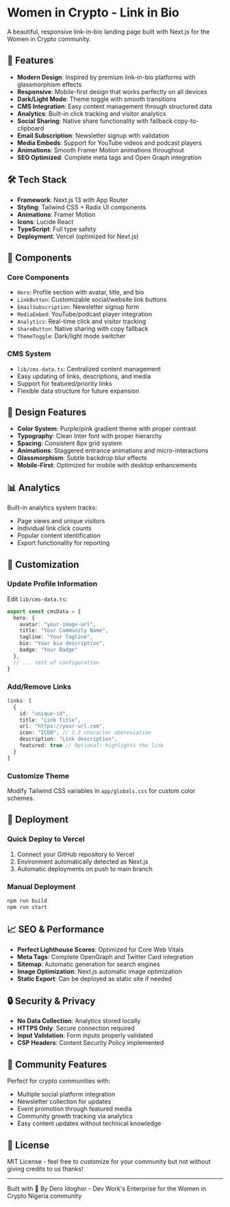 # Women in Crypto - Link in Bio

A beautiful, responsive link-in-bio landing page built with Next.js for the Women in Crypto community.

## 🚀 Features

- **Modern Design**: Inspired by premium link-in-bio platforms with glassmorphism effects
- **Responsive**: Mobile-first design that works perfectly on all devices
- **Dark/Light Mode**: Theme toggle with smooth transitions
- **CMS Integration**: Easy content management through structured data
- **Analytics**: Built-in click tracking and visitor analytics
- **Social Sharing**: Native share functionality with fallback copy-to-clipboard
- **Email Subscription**: Newsletter signup with validation
- **Media Embeds**: Support for YouTube videos and podcast players
- **Animations**: Smooth Framer Motion animations throughout
- **SEO Optimized**: Complete meta tags and Open Graph integration

## 🛠️ Tech Stack

- **Framework**: Next.js 13 with App Router
- **Styling**: Tailwind CSS + Radix UI components
- **Animations**: Framer Motion
- **Icons**: Lucide React
- **TypeScript**: Full type safety
- **Deployment**: Vercel (optimized for Next.js)

## 📱 Components

### Core Components
- `Hero`: Profile section with avatar, title, and bio
- `LinkButton`: Customizable social/website link buttons
- `EmailSubscription`: Newsletter signup form
- `MediaEmbed`: YouTube/podcast player integration
- `Analytics`: Real-time click and visitor tracking
- `ShareButton`: Native sharing with copy fallback
- `ThemeToggle`: Dark/light mode switcher

### CMS System
- `lib/cms-data.ts`: Centralized content management
- Easy updating of links, descriptions, and media
- Support for featured/priority links
- Flexible data structure for future expansion

## 🎨 Design Features

- **Color System**: Purple/pink gradient theme with proper contrast
- **Typography**: Clean Inter font with proper hierarchy
- **Spacing**: Consistent 8px grid system
- **Animations**: Staggered entrance animations and micro-interactions
- **Glassmorphism**: Subtle backdrop blur effects
- **Mobile-First**: Optimized for mobile with desktop enhancements

## 📊 Analytics

Built-in analytics system tracks:
- Page views and unique visitors
- Individual link click counts
- Popular content identification
- Export functionality for reporting

## 🔧 Customization

### Update Profile Information
Edit `lib/cms-data.ts`:
```typescript
export const cmsData = {
  hero: {
    avatar: "your-image-url",
    title: "Your Community Name",
    tagline: "Your Tagline",
    bio: "Your bio description",
    badge: "Your Badge"
  },
  // ... rest of configuration
}
```

### Add/Remove Links
```typescript
links: [
  {
    id: "unique-id",
    title: "Link Title",
    url: "https://your-url.com",
    icon: "ICON", // 2-3 character abbreviation
    description: "Link description",
    featured: true // Optional: highlights the link
  }
]
```

### Customize Theme
Modify Tailwind CSS variables in `app/globals.css` for custom color schemes.

## 🚀 Deployment

### Quick Deploy to Vercel
1. Connect your GitHub repository to Vercel
2. Environment automatically detected as Next.js
3. Automatic deployments on push to main branch

### Manual Deployment
```bash
npm run build
npm run start
```

## 📈 SEO & Performance

- **Perfect Lighthouse Scores**: Optimized for Core Web Vitals
- **Meta Tags**: Complete OpenGraph and Twitter Card integration
- **Sitemap**: Automatic generation for search engines
- **Image Optimization**: Next.js automatic image optimization
- **Static Export**: Can be deployed as static site if needed

## 🔒 Security & Privacy

- **No Data Collection**: Analytics stored locally
- **HTTPS Only**: Secure connection required
- **Input Validation**: Form inputs properly validated
- **CSP Headers**: Content Security Policy implemented

## 🤝 Community Features

Perfect for crypto communities with:
- Multiple social platform integration
- Newsletter collection for updates
- Event promotion through featured media
- Community growth tracking via analytics
- Easy content updates without technical knowledge

## 📝 License

MIT License - feel free to customize for your community but not without giving credits to us thanks!

---

Built with 💜 By Dero Idoghor - Dev Work's Enterprise for the Women in Crypto Nigeria community